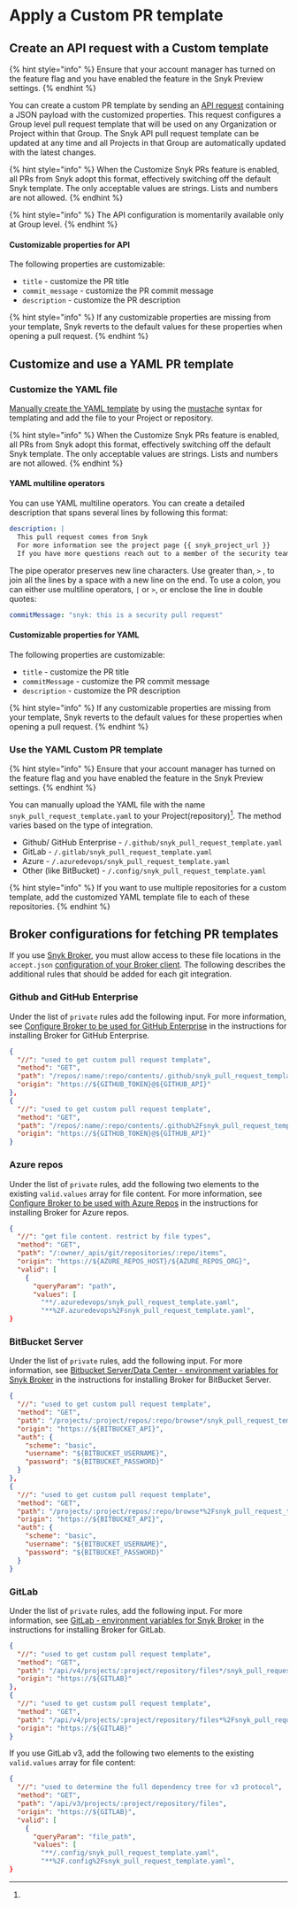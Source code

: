# Apply a Custom PR template

## Create an API request with a Custom template

{% hint style="info" %}
Ensure that your account manager has turned on the feature flag and you have enabled the feature in the Snyk Preview settings.&#x20;
{% endhint %}

You can create a custom PR template by sending an [API request](https://apidocs.snyk.io/?version=2023-10-13%7Ebeta#tag--Pull-Request-Templates) containing a JSON payload with the customized properties. This request configures a Group level pull request template that will be used on any Organization or Project within that Group. The Snyk API pull request template can be updated at any time and all Projects in that Group are automatically updated with the latest changes.

{% hint style="info" %}
When the Customize Snyk PRs feature is enabled, all PRs from Snyk adopt this format, effectively switching off the default Snyk template. The only acceptable values are strings. Lists and numbers are not allowed.
{% endhint %}

{% hint style="info" %}
The API configuration is momentarily available only at Group level.
{% endhint %}

#### Customizable properties for API

The following properties are customizable:

* `title` - customize the PR title
* `commit_message` - customize the PR commit message
* `description` - customize the PR description&#x20;

{% hint style="info" %}
If any customizable properties are missing from your template, Snyk reverts to the default values for these properties when opening a pull request.&#x20;
{% endhint %}

## Customize and use a YAML PR template

### Customize the YAML file

[Manually create the YAML template](apply-a-custom-pr-template.md#manually-customize-the-pr-template) by using the [mustache](https://mustache.github.io) syntax for templating and add the file to your Project or repository.

{% hint style="info" %}
When the Customize Snyk PRs feature is enabled, all PRs from Snyk adopt this format, effectively switching off the default Snyk template. The only acceptable values are strings. Lists and numbers are not allowed.
{% endhint %}

#### YAML multiline operators

You can use YAML multiline operators. You can create a detailed description that spans several lines by following this format:&#x20;

```yaml
description: |
  This pull request comes from Snyk
  For more information see the project page {{ snyk_project_url }}
  If you have more questions reach out to a member of the security team

```

The pipe operator preserves new line characters. Use greater than, `>` , to join all the lines by a space with a new line on the end. To use a colon, you can either use multiline operators, `|` or `>`, or enclose the line in double quotes:

```yaml
commitMessage: "snyk: this is a security pull request"
```

#### Customizable properties for YAML

The following properties are customizable:

* `title` - customize the PR title
* `commitMessage` - customize the PR commit message
* `description` - customize the PR description&#x20;

{% hint style="info" %}
If any customizable properties are missing from your template, Snyk reverts to the default values for these properties when opening a pull request.&#x20;
{% endhint %}

### Use the YAML Custom PR template

{% hint style="info" %}
Ensure that your account manager has turned on the feature flag and you have enabled the feature in the Snyk Preview settings.&#x20;
{% endhint %}

You can manually upload the YAML file with the name  `snyk_pull_request_template.yaml` to your Project(repository)[^1]. The method varies based on the type of integration.

* Github/ GitHub Enterprise - `/.github/snyk_pull_request_template.yaml`
* GitLab  - `/.gitlab/snyk_pull_request_template.yaml`
* Azure  - `/.azuredevops/snyk_pull_request_template.yaml`
* Other (like BitBucket)  - `/.config/snyk_pull_request_template.yaml`

{% hint style="info" %}
If you want to use multiple repositories for a custom template, add the customized YAML template file to each of these repositories.
{% endhint %}

## Broker configurations for fetching PR templates

If you use  [Snyk Broker](../../../../enterprise-configuration/snyk-broker/), you must allow access to these file locations in the `accept.json` [configuration of your Broker client](../../../../enterprise-configuration/snyk-broker/snyk-broker-code-agent/install-snyk-broker-code-agent-using-docker/step-5-setting-up-the-broker-client/step-5.2b-running-the-broker-client-with-the-code-snippets-display.md). The following describes the additional rules that should be added for each git integration.

### Github and GitHub Enterprise

Under the list of `private` rules add the following input. For more information, see [Configure Broker to be used for GitHub Enterprise](../../../../enterprise-configuration/snyk-broker/install-and-configure-snyk-broker/github-enterprise-prerequisites-and-steps-to-install-and-configure-broker/setup-broker-with-github-enterprise.md#configure-broker-to-be-used-for-github-enterprise) in the instructions for installing Broker for GitHub Enterprise.

```json
{
  "//": "used to get custom pull request template",
  "method": "GET",
  "path": "/repos/:name/:repo/contents/.github/snyk_pull_request_template.yaml",
  "origin": "https://${GITHUB_TOKEN}@${GITHUB_API}"
},
{
  "//": "used to get custom pull request template",
  "method": "GET",
  "path": "/repos/:name/:repo/contents/.github%2Fsnyk_pull_request_template.yaml",
  "origin": "https://${GITHUB_TOKEN}@${GITHUB_API}"
}
```

### Azure repos

Under the list of `private` rules, add the following two elements to the existing `valid.values` array for file content. For more information, see [Configure Broker to be used with Azure Repos](../../../../enterprise-configuration/snyk-broker/install-and-configure-snyk-broker/azure-repos-prerequisites-and-steps-to-install-and-configure-broker/setup-broker-with-azure-repos.md#configure-broker-to-be-used-with-azure-repos) in the instructions for installing Broker for Azure repos.

```json
{
  "//": "get file content. restrict by file types",
  "method": "GET",
  "path": "/:owner/_apis/git/repositories/:repo/items",
  "origin": "https://${AZURE_REPOS_HOST}/${AZURE_REPOS_ORG}",
  "valid": [
    {
      "queryParam": "path",
      "values": [
        "**/.azuredevops/snyk_pull_request_template.yaml",
        "**%2F.azuredevops%2Fsnyk_pull_request_template.yaml",
}
```

### BitBucket Server

Under the list of `private` rules, add the following input. For more information, see [Bitbucket Server/Data Center - environment variables for Snyk Broker](../../../../enterprise-configuration/snyk-broker/install-and-configure-snyk-broker/bitbucket-server-data-center-prerequisites-and-steps-to-install-and-configure-broker/bitbucket-server-data-center-environment-variables-for-snyk-broker.md) in the instructions for installing Broker for BitBucket Server.

```json
{
  "//": "used to get custom pull request template",
  "method": "GET",
  "path": "/projects/:project/repos/:repo/browse*/snyk_pull_request_template.yaml",
  "origin": "https://${BITBUCKET_API}",
  "auth": {
    "scheme": "basic",
    "username": "${BITBUCKET_USERNAME}",
    "password": "${BITBUCKET_PASSWORD}"
  }
},
{
  "//": "used to get custom pull request template",
  "method": "GET",
  "path": "/projects/:project/repos/:repo/browse*%2Fsnyk_pull_request_template.yaml",
  "origin": "https://${BITBUCKET_API}",
  "auth": {
    "scheme": "basic",
    "username": "${BITBUCKET_USERNAME}",
    "password": "${BITBUCKET_PASSWORD}"
  }
}
```

### GitLab

Under the list of `private` rules, add the following input. For more information, see [GitLab - environment variables for Snyk Broker](../../../../enterprise-configuration/snyk-broker/install-and-configure-snyk-broker/gitlab-prerequisites-and-steps-to-install-and-configure-broker/gitlab-environment-variables-for-snyk-broker.md) in the instructions for installing Broker for GitLab.

```json
{
  "//": "used to get custom pull request template",
  "method": "GET",
  "path": "/api/v4/projects/:project/repository/files*/snyk_pull_request_template.yaml",
  "origin": "https://${GITLAB}"
},
{
  "//": "used to get custom pull request template",
  "method": "GET",
  "path": "/api/v4/projects/:project/repository/files*%2Fsnyk_pull_request_template.yaml",
  "origin": "https://${GITLAB}"
}
```

If you use GitLab v3, add the following two elements to the existing `valid.values` array for file content:

```json
{
  "//": "used to determine the full dependency tree for v3 protocol",
  "method": "GET",
  "path": "/api/v3/projects/:project/repository/files",
  "origin": "https://${GITLAB}",
  "valid": [
    {
      "queryParam": "file_path",
      "values": [
        "**/.config/snyk_pull_request_template.yaml",
        "**%2F.config%2Fsnyk_pull_request_template.yaml",
}
```

[^1]: 
